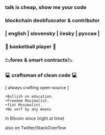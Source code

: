 ### talk is cheap, show me your code

### blockchain deobfuscator & contributor
                
### | english | slovensky | česky | русски |
                

              
###   🏀 basketball player 🏀

###  📉forex & smart contracts📉

### 💻  craftsman of clean code 💻

    
[ always crafting open-source ]
  
     

    •Bullish on education.
    •Freedom Maximalist.
    •fiat Minimalist.
    •No serf by any means

  In Bitcoin since 
              (right at time)

  also on Twitter/StackOverflow
